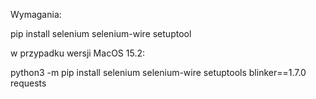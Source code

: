 Wymagania:

pip install selenium selenium-wire setuptool

w przypadku wersji MacOS 15.2:

python3 -m pip install selenium selenium-wire setuptools blinker==1.7.0 requests
